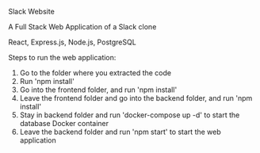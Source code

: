 
Slack Website 

A Full Stack Web Application of a Slack clone

React, Express.js, Node.js, PostgreSQL

Steps to run the web application:
1. Go to the folder where you extracted the code
2. Run 'npm install'
3. Go into the frontend folder, and run 'npm install'
4. Leave the frontend folder and go into the backend folder, and run 'npm install'
5. Stay in backend folder and run 'docker-compose up -d' to start the database Docker container
6. Leave the backend folder and run 'npm start' to start the web application
